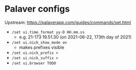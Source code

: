 # Palaver configs

Upstream: https://palaverapp.com/guides/commands/set.html

* `/set ui.time_format yy-D HH.mm.ss`
  * e.g.  21-173 19.51.30 (on 2021-06-22, 173th day of 2021)
* `/set ui.nick_show_mode on`
  * makes prefixes visible
* `/set ui.nick_prefix <`
* `/set ui.nick_suffix >`
* `/set ui.browser TODO`
